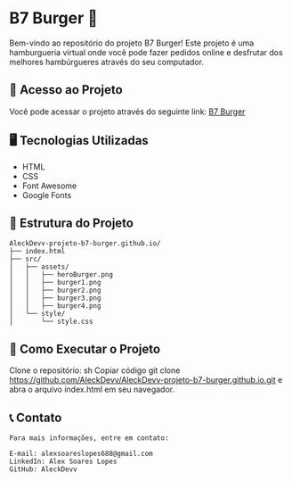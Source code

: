 # B7 Burger 🍔

Bem-vindo ao repositório do projeto B7 Burger! Este projeto é uma hamburgueria virtual onde você pode fazer pedidos online e desfrutar dos melhores hambúrgueres através do seu computador.

## 📍 Acesso ao Projeto

Você pode acessar o projeto através do seguinte link: [B7 Burger](https://aleckdevv.github.io/AleckDevv-projeto-b7-burger.github.io/)

## 🖥️ Tecnologias Utilizadas

- HTML
- CSS
- Font Awesome
- Google Fonts

## 📁 Estrutura do Projeto

```plaintext
AleckDevv-projeto-b7-burger.github.io/
├── index.html
├── src/
│   ├── assets/
│   │   ├── heroBurger.png
│   │   ├── burger1.png
│   │   ├── burger2.png
│   │   ├── burger3.png
│   │   ├── burger4.png
│   └── style/
│       └── style.css

```

## 🚀 Como Executar o Projeto
Clone o repositório:
sh
Copiar código
git clone https://github.com/AleckDevv/AleckDevv-projeto-b7-burger.github.io.git e
abra o arquivo index.html em seu navegador.

## 📞 Contato
```
Para mais informações, entre em contato:

E-mail: alexsoareslopes688@gmail.com
LinkedIn: Alex Soares Lopes
GitHub: AleckDevv
```

